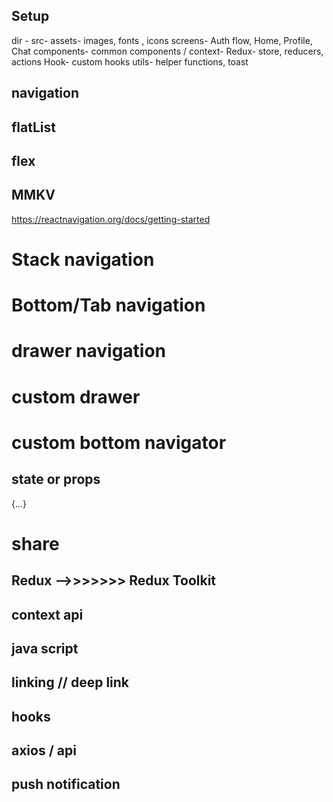 ## Setup

dir -
src-
assets- images, fonts , icons
screens- Auth flow, Home, Profile, Chat
components- common components / context-
Redux- store, reducers, actions
Hook- custom hooks
utils- helper functions, toast

## navigation

## flatList

## flex

## MMKV

https://reactnavigation.org/docs/getting-started

# Stack navigation

# Bottom/Tab navigation

# drawer navigation

# custom drawer

# custom bottom navigator

## state or props

{...}

# share

## Redux -->>>>>>> Redux Toolkit

## context api

## java script

## linking // deep link

## hooks

## axios / api

## push notification

